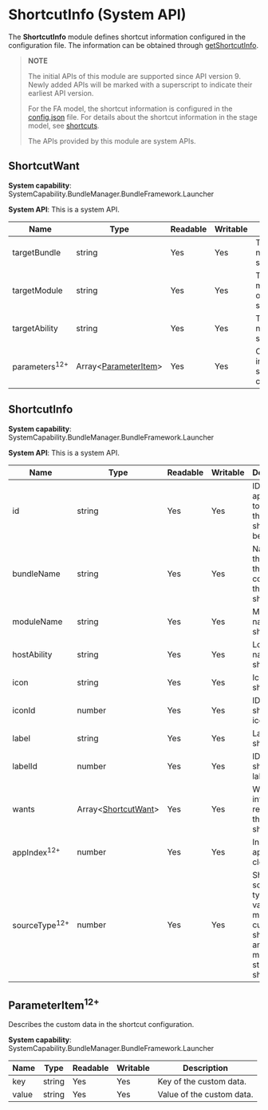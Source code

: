 # ShortcutInfo (System API)

The **ShortcutInfo** module defines shortcut information configured in the configuration file. The information can be obtained through [getShortcutInfo](js-apis-launcherBundleManager-sys.md#launcherbundlemanagergetshortcutinfo9).

> **NOTE**
>
> The initial APIs of this module are supported since API version 9. Newly added APIs will be marked with a superscript to indicate their earliest API version.
>
> For the FA model, the shortcut information is configured in the [config.json](../../quick-start/module-structure.md) file. For details about the shortcut information in the stage model, see [shortcuts](../../quick-start/module-configuration-file.md#shortcuts).
>
> The APIs provided by this module are system APIs.

## ShortcutWant

**System capability**: SystemCapability.BundleManager.BundleFramework.Launcher

**System API**: This is a system API.

| Name                     | Type  | Readable| Writable| Description                |
| ------------------------- | ------ | ---- | ---- | -------------------- |
| targetBundle              | string | Yes  | Yes  | Target bundle name of the shortcut.|
| targetModule              | string | Yes  | Yes | Target module name of the shortcut. |
| targetAbility             | string | Yes  | Yes | Target ability name of the shortcut.|
| parameters<sup>12+</sup>  | Array\<[ParameterItem](#parameteritem12)> | Yes  | Yes | Custom data in the shortcut configuration.|

## ShortcutInfo

**System capability**: SystemCapability.BundleManager.BundleFramework.Launcher

 **System API**: This is a system API.

| Name                   | Type                                      | Readable| Writable| Description                        |
| ----------------------- | ------------------------------------------ | ---- | ---- | ---------------------------- |
| id                      | string                                     | Yes  | Yes| ID of the application to which the shortcut belongs. |
| bundleName              | string                                     | Yes  | Yes | Name of the bundle that contains the shortcut.|
| moduleName | string                                     | Yes  | Yes | Module name of the shortcut.           |
| hostAbility             | string                                     | Yes  | Yes | Local ability name of the shortcut.  |
| icon                    | string                                     | Yes  | Yes | Icon of the shortcut.            |
| iconId     | number                                     | Yes  | Yes | ID of the shortcut icon.          |
| label                   | string                                     | Yes  | Yes | Label of the shortcut.             |
| labelId    | number                                     | Yes  | Yes | ID of the shortcut label.          |
| wants                   | Array\<[ShortcutWant](#shortcutwant)> | Yes  | Yes | Want information required for the shortcut.       |
| appIndex<sup>12+</sup> | number | Yes| Yes| Index of an application clone.|
| sourceType<sup>12+</sup> | number | Yes| Yes| Shortcut source type. The value **0** means a custom shortcut, and **1** means a static shortcut.|

## ParameterItem<sup>12+</sup>

Describes the custom data in the shortcut configuration.

 **System capability**: SystemCapability.BundleManager.BundleFramework.Launcher

| Name         | Type   | Readable| Writable| Description                  |
| ------------- | ------ | ---- | ---------------------- | ---------------------- |
| key           | string | Yes  | Yes  | Key of the custom data.      |
| value         | string | Yes  | Yes  | Value of the custom data.|

<!--no_check-->
